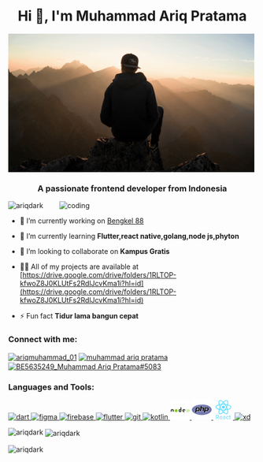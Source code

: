 <h1 align="center">Hi 👋, I'm Muhammad Ariq Pratama</h1>
<img align="center" alt="coding" width="500"  src="https://github.com/aRiQdark/Muhammad-Ariq-Pratama/blob/main/Banner%20YouTube%20Wisata%20Videosentris%20Putih%20Teal.gif">
<h3 align="center">A passionate frontend developer from Indonesia</h3>

<img align="right" alt="coding" width="400" src="https://camo.githubusercontent.com/40165a147c3dcea0fa1db780bb533fc5f98546ccfb9d5d05ddb2f429277f5348/68747470733a2f2f616e616c7974696373696e6469616d61672e636f6d2f77702d636f6e74656e742f75706c6f6164732f323031382f31322f646576656c6f7065722d6472696262626c652e676966">

<p align="left"> <img src="https://komarev.com/ghpvc/?username=ariqdark&label=Profile%20views&color=0e75b6&style=flat" alt="ariqdark" /> </p>

- 🔭 I’m currently working on [Bengkel 88](https://gitlab.com/muhammadariq105/practice-project/-/tree/bengkel88TA?ref_type=heads)

- 🌱 I’m currently learning **Flutter,react native,golang,node js,phyton**

- 👯 I’m looking to collaborate on **Kampus Gratis**

- 👨‍💻 All of my projects are available at [https://drive.google.com/drive/folders/1RLTOP-kfwoZ8J0KLUtFs2RdlJcvKma1i?hl=id](https://drive.google.com/drive/folders/1RLTOP-kfwoZ8J0KLUtFs2RdlJcvKma1i?hl=id)

- ⚡ Fun fact **Tidur lama bangun cepat**

<h3 align="left">Connect with me:</h3>
<p align="left">
<a href="https://instagram.com/ariqmuhammad_01" target="blank"><img align="center" src="https://raw.githubusercontent.com/rahuldkjain/github-profile-readme-generator/master/src/images/icons/Social/instagram.svg" alt="ariqmuhammad_01" height="30" width="40" /></a>
<a href="https://www.youtube.com/c/muhammad ariq pratama" target="blank"><img align="center" src="https://raw.githubusercontent.com/rahuldkjain/github-profile-readme-generator/master/src/images/icons/Social/youtube.svg" alt="muhammad ariq pratama" height="30" width="40" /></a>
<a href="https://discord.gg/BE5635249_Muhammad Ariq Pratama#5083" target="blank"><img align="center" src="https://raw.githubusercontent.com/rahuldkjain/github-profile-readme-generator/master/src/images/icons/Social/discord.svg" alt="BE5635249_Muhammad Ariq Pratama#5083" height="30" width="40" /></a>
</p>

<h3 align="left">Languages and Tools:</h3>
<p align="left"> <a href="https://dart.dev" target="_blank" rel="noreferrer"> <img src="https://www.vectorlogo.zone/logos/dartlang/dartlang-icon.svg" alt="dart" width="40" height="40"/> </a> <a href="https://www.figma.com/" target="_blank" rel="noreferrer"> <img src="https://www.vectorlogo.zone/logos/figma/figma-icon.svg" alt="figma" width="40" height="40"/> </a> <a href="https://firebase.google.com/" target="_blank" rel="noreferrer"> <img src="https://www.vectorlogo.zone/logos/firebase/firebase-icon.svg" alt="firebase" width="40" height="40"/> </a> <a href="https://flutter.dev" target="_blank" rel="noreferrer"> <img src="https://www.vectorlogo.zone/logos/flutterio/flutterio-icon.svg" alt="flutter" width="40" height="40"/> </a> <a href="https://git-scm.com/" target="_blank" rel="noreferrer"> <img src="https://www.vectorlogo.zone/logos/git-scm/git-scm-icon.svg" alt="git" width="40" height="40"/> </a> <a href="https://kotlinlang.org" target="_blank" rel="noreferrer"> <img src="https://www.vectorlogo.zone/logos/kotlinlang/kotlinlang-icon.svg" alt="kotlin" width="40" height="40"/> </a> <a href="https://nodejs.org" target="_blank" rel="noreferrer"> <img src="https://raw.githubusercontent.com/devicons/devicon/master/icons/nodejs/nodejs-original-wordmark.svg" alt="nodejs" width="40" height="40"/> </a> <a href="https://www.php.net" target="_blank" rel="noreferrer"> <img src="https://raw.githubusercontent.com/devicons/devicon/master/icons/php/php-original.svg" alt="php" width="40" height="40"/> </a> <a href="https://reactjs.org/" target="_blank" rel="noreferrer"> <img src="https://raw.githubusercontent.com/devicons/devicon/master/icons/react/react-original-wordmark.svg" alt="react" width="40" height="40"/> </a> <a href="https://www.adobe.com/products/xd.html" target="_blank" rel="noreferrer"> <img src="https://cdn.worldvectorlogo.com/logos/adobe-xd.svg" alt="xd" width="40" height="40"/> </a> </p>

<p><img align="left" src="https://github-readme-stats.vercel.app/api/top-langs?username=ariqdark&show_icons=true&locale=en&layout=compact" alt="ariqdark" /></p>

<p>&nbsp;<img align="center" src="https://github-readme-stats.vercel.app/api?username=ariqdark&show_icons=true&locale=en" alt="ariqdark" /></p>

<p><img align="center" src="https://github-readme-streak-stats.herokuapp.com/?user=ariqdark&" alt="ariqdark" /></p>

